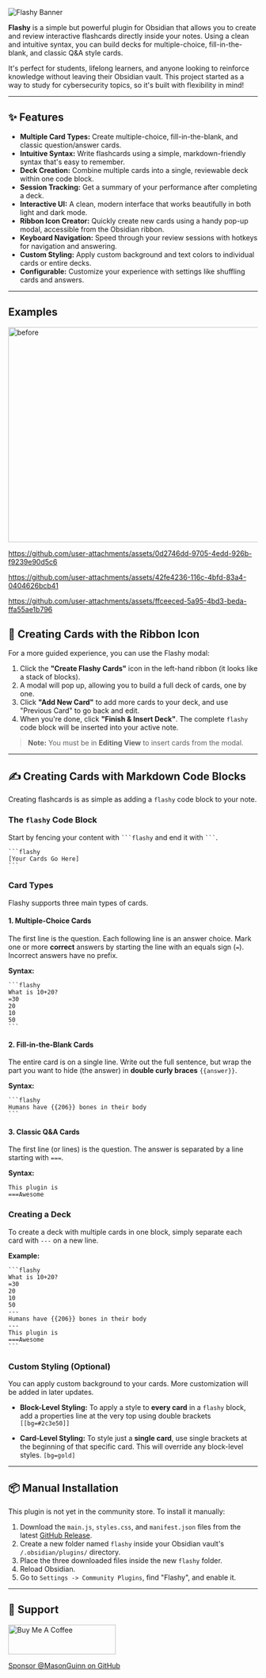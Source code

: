 ![Flashy Banner](https://placehold.co/1400x200/2f3542/74b9ff?text=Flashy&font=raleway)

**Flashy** is a simple but powerful plugin for Obsidian that allows you to create and review interactive flashcards directly inside your notes. Using a clean and intuitive syntax, you can build decks for multiple-choice, fill-in-the-blank, and classic Q&A style cards.

It's perfect for students, lifelong learners, and anyone looking to reinforce knowledge without leaving their Obsidian vault. This project started as a way to study for cybersecurity topics, so it's built with flexibility in mind!

---

## ✨ Features

* **Multiple Card Types:** Create multiple-choice, fill-in-the-blank, and classic question/answer cards.
* **Intuitive Syntax:** Write flashcards using a simple, markdown-friendly syntax that's easy to remember.
* **Deck Creation:** Combine multiple cards into a single, reviewable deck within one code block.
* **Session Tracking:** Get a summary of your performance after completing a deck.
* **Interactive UI:** A clean, modern interface that works beautifully in both light and dark mode.
* **Ribbon Icon Creator:** Quickly create new cards using a handy pop-up modal, accessible from the Obsidian ribbon.
* **Keyboard Navigation:** Speed through your review sessions with hotkeys for navigation and answering.
* **Custom Styling:** Apply custom background and text colors to individual cards or entire decks.
* **Configurable:** Customize your experience with settings like shuffling cards and answers.

---

## Examples

<img width="642" height="434" alt="before" src="https://github.com/user-attachments/assets/b928b973-4583-448a-a8b3-c76444d30269" />

https://github.com/user-attachments/assets/0d2746dd-9705-4edd-926b-f9239e90d5c6

https://github.com/user-attachments/assets/42fe4236-116c-4bfd-83a4-0404626bcb41

https://github.com/user-attachments/assets/ffceeced-5a95-4bd3-beda-ffa55ae1b796





## 🚀 Creating Cards with the Ribbon Icon

For a more guided experience, you can use the Flashy modal:

1.  Click the **"Create Flashy Cards"** icon in the left-hand ribbon (it looks like a stack of blocks).
2.  A modal will pop up, allowing you to build a full deck of cards, one by one.
3.  Click **"Add New Card"** to add more cards to your deck, and use "Previous Card" to go back and edit.
4.  When you're done, click **"Finish & Insert Deck"**. The complete `flashy` code block will be inserted into your active note.

> **Note:** You must be in **Editing View** to insert cards from the modal.

---

## ✍️ Creating Cards with Markdown Code Blocks

Creating flashcards is as simple as adding a `flashy` code block to your note.

### The `flashy` Code Block

Start by fencing your content with ` ```flashy ` and end it with ` ``` `.

````
```flashy
[Your Cards Go Here]
```
````
### Card Types

Flashy supports three main types of cards.

#### 1. Multiple-Choice Cards
The first line is the question. Each following line is an answer choice. Mark one or more **correct** answers by starting the line with an equals sign (`=`). Incorrect answers have no prefix.

**Syntax:**
````
```flashy
What is 10+20?
=30
20
10
50
```
````

#### 2. Fill-in-the-Blank Cards
The entire card is on a single line. Write out the full sentence, but wrap the part you want to hide (the answer) in **double curly braces** `{{answer}}`.

**Syntax:**
````
```flashy
Humans have {{206}} bones in their body
```
````

#### 3. Classic Q&A Cards
The first line (or lines) is the question. The answer is separated by a line starting with `===`.

**Syntax:**
```
This plugin is
===Awesome
```

### Creating a Deck
To create a deck with multiple cards in one block, simply separate each card with `---` on a new line.

**Example:**
````
```flashy
What is 10+20?
=30
20
10
50
---
Humans have {{206}} bones in their body
---
This plugin is
===Awesome
```
````

### Custom Styling (Optional)
You can apply custom background to your cards. More customization will be added in later updates.

* **Block-Level Styling:** To apply a style to **every card** in a `flashy` block, add a properties line at the very top using double brackets
    `[[bg=#2c3e50]]`

* **Card-Level Styling:** To style just a **single card**, use single brackets at the beginning of that specific card. This will override any block-level styles.
    `[bg=gold]`

---

## 📦 Manual Installation

This plugin is not yet in the community store. To install it manually:

1.  Download the `main.js`, `styles.css`, and `manifest.json` files from the latest [GitHub Release](https://github.com/MasonGuinn/obsidian-flashy/releases).
2.  Create a new folder named `flashy` inside your Obsidian vault's `/.obsidian/plugins/` directory.
3.  Place the three downloaded files inside the new `flashy` folder.
4.  Reload Obsidian.
5.  Go to `Settings -> Community Plugins`, find "Flashy", and enable it.

---

## 💓 Support

<a href="https://www.buymeacoffee.com/MasonGuinn" target="_blank"><img src="https://cdn.buymeacoffee.com/buttons/v2/default-yellow.png" alt="Buy Me A Coffee" style="height: 60px !important;width: 217px !important;" ></a>

[Sponsor @MasonGuinn on GitHub](https://github.com/sponsors/MasonGuinn)



